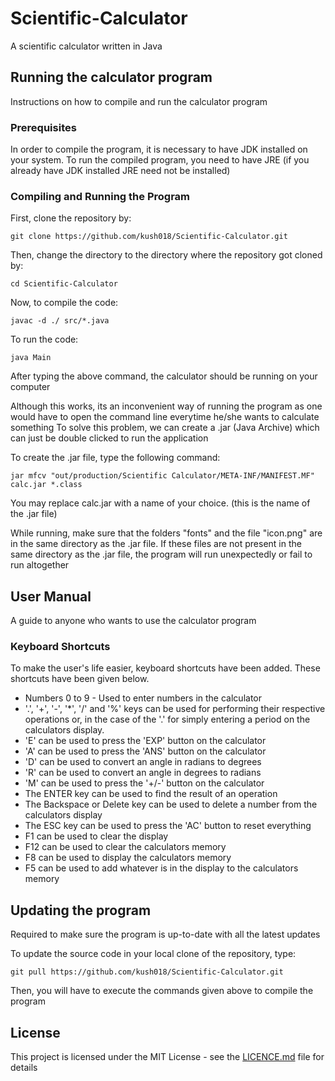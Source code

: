 # Scientific-Calculator
 A scientific calculator written in Java

## Running the calculator program

Instructions on how to compile and run the calculator program

### Prerequisites
In order to compile the program, it is necessary to have JDK installed on your system.
To run the compiled program, you need to have JRE (if you already have JDK installed JRE need not be installed)

### Compiling and Running the Program
First, clone the repository by:

```
git clone https://github.com/kush018/Scientific-Calculator.git
```

Then, change the directory to the directory where the repository got cloned by:

```
cd Scientific-Calculator
```

Now, to compile the code:

```
javac -d ./ src/*.java
```

To run the code:

```
java Main
```

After typing the above command, the calculator should be running on your computer

Although this works, its an inconvenient way of running the program as one would have to open the command line everytime he/she wants to calculate something
To solve this problem, we can create a .jar (Java Archive) which can just be double clicked to run the application

To create the .jar file, type the following command:

```
jar mfcv "out/production/Scientific Calculator/META-INF/MANIFEST.MF" calc.jar *.class
```

You may replace calc.jar with a name of your choice. (this is the name of the .jar file)

While running, make sure that the folders "fonts" and the file "icon.png" are in the same directory as the .jar file.
If these files are not present in the same directory as the .jar file, the program will run unexpectedly or fail to run altogether

## User Manual

A guide to anyone who wants to use the calculator program

### Keyboard Shortcuts

To make the user's life easier, keyboard shortcuts have been added.
These shortcuts have been given below.

- Numbers 0 to 9 - Used to enter numbers in the calculator
- '.', '+', '-', '*', '/' and '%' keys can be used for performing their respective operations or, in the case of the '.' for simply entering a period on the calculators display.
- 'E' can be used to press the 'EXP' button on the calculator
- 'A' can be used to press the 'ANS' button on the calculator
- 'D' can be used to convert an angle in radians to degrees
- 'R' can be used to convert an angle in degrees to radians
- 'M' can be used to press the '+/-' button on the calculator
- The ENTER key can be used to find the result of an operation
- The Backspace or Delete key can be used to delete a number from the calculators display
- The ESC key can be used to press the 'AC' button to reset everything
- F1 can be used to clear the display
- F12 can be used to clear the calculators memory
- F8 can be used to display the calculators memory
- F5 can be used to add whatever is in the display to the calculators memory

## Updating the program

Required to make sure the program is up-to-date with all the latest updates

To update the source code in your local clone of the repository, type:

```
git pull https://github.com/kush018/Scientific-Calculator.git
```

Then, you will have to execute the commands given above to compile the program

## License

This project is licensed under the MIT License - see the [LICENCE.md](LICENSE.md) file for details
